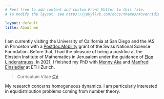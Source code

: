 ```yaml
---
# Feel free to add content and custom Front Matter to this file.
# To modify the layout, see https://jekyllrb.com/docs/themes/#overriding-theme-defaults

layout: default
title: About me
---
```


I am currently visiting the University of California at San Diego and the IAS in Princeton with a <a href="https://data.snf.ch/grants/grant/217944">Postdoc.Mobility</a> grant of the Swiss National Science Foundation. 
Before that, I had the pleasure of being a postdoc at the Einstein Institute of Mathematics in Jerusalem under the guidance of <a href="http://www.ma.huji.ac.il/~elon/">Elon Lindenstrauss</a>.
In 2021, I finished my PhD with <a href="https://people.math.ethz.ch/~menashea/">Menny Aka</a> and <a href="https://people.math.ethz.ch/~einsiedl/">Manfred Einsiedler</a> at ETH Zurich.

> Curriculum Vitae  [CV](cv_AW.pdf)

My research concerns homogeneous dynamics.
I am particularly interested in equidistribution problems coming from number theory.





